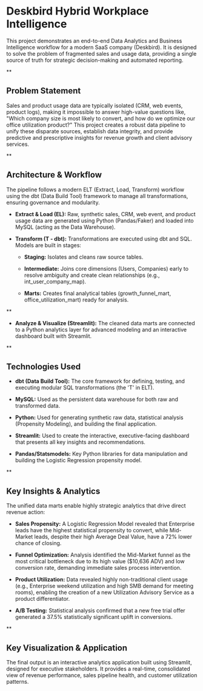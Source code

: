 # **Deskbird Hybrid Workplace Intelligence**
This project demonstrates an end-to-end Data Analytics and Business Intelligence workflow for a modern SaaS company (Deskbird). It is designed to solve the problem of fragmented sales and usage data, providing a single source of truth for strategic decision-making and automated reporting.

**

## **Problem Statement**
Sales and product usage data are typically isolated (CRM, web events, product logs), making it impossible to answer high-value questions like, "Which company size is most likely to convert, and how do we optimize our office utilization product?" This project creates a robust data pipeline to unify these disparate sources, establish data integrity, and provide predictive and prescriptive insights for revenue growth and client advisory services.

**

## **Architecture & Workflow**
The pipeline follows a modern ELT (Extract, Load, Transform) workflow using the dbt (Data Build Tool) framework to manage all transformations, ensuring governance and modularity.

- **Extract & Load (EL):** Raw, synthetic sales, CRM, web event, and product usage data are generated using Python (Pandas/Faker) and loaded into MySQL (acting as the Data Warehouse).

- **Transform (T - dbt):** Transformations are executed using dbt and SQL. Models are built in stages:

    - **Staging:** Isolates and cleans raw source tables.
    
    - **Intermediate:** Joins core dimensions (Users, Companies) early to resolve ambiguity and create clean relationships (e.g., int_user_company_map).
    
    - **Marts:** Creates final analytical tables (growth_funnel_mart, office_utilization_mart) ready for analysis.

**
- **Analyze & Visualize (Streamlit):** The cleaned data marts are connected to a Python analytics layer for advanced modeling and an interactive dashboard built with Streamlit.

**

## **Technologies Used**
- **dbt (Data Build Tool):** The core framework for defining, testing, and executing modular SQL transformations (the 'T' in ELT).

- **MySQL:** Used as the persistent data warehouse for both raw and transformed data.

- **Python:** Used for generating synthetic raw data, statistical analysis (Propensity Modeling), and building the final application.

- **Streamlit:** Used to create the interactive, executive-facing dashboard that presents all key insights and recommendations.

- **Pandas/Statsmodels:** Key Python libraries for data manipulation and building the Logistic Regression propensity model.

**

## Key Insights & Analytics
The unified data marts enable highly strategic analytics that drive direct revenue action:

- **Sales Propensity:** A Logistic Regression Model revealed that Enterprise leads have the highest statistical propensity to convert, while Mid-Market leads, despite their high Average Deal Value, have a 72% lower chance of closing.

- **Funnel Optimization:** Analysis identified the Mid-Market funnel as the most critical bottleneck due to its high value ($10,636 ADV) and low conversion rate, demanding immediate sales process intervention.

- **Product Utilization:** Data revealed highly non-traditional client usage (e.g., Enterprise weekend utilization and high SMB demand for meeting rooms), enabling the creation of a new Utilization Advisory Service as a product differentiator.

- **A/B Testing:** Statistical analysis confirmed that a new free trial offer generated a 37.5% statistically significant uplift in conversions.

**

## **Key Visualization & Application**
The final output is an interactive analytics application built using Streamlit, designed for executive stakeholders. It provides a real-time, consolidated view of revenue performance, sales pipeline health, and customer utilization patterns.
